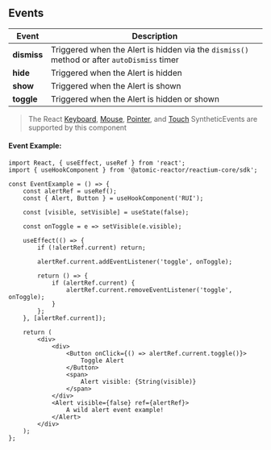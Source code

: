 ## Events

| Event       | Description                                                                                |
| ----------- | ------------------------------------------------------------------------------------------ |
| **dismiss** | Triggered when the Alert is hidden via the `dismiss()` method or after `autoDismiss` timer |
| **hide**    | Triggered when the Alert is hidden                                                         |
| **show**    | Triggered when the Alert is shown                                                          |
| **toggle**  | Triggered when the Alert is hidden or shown                                                |

> The React [Keyboard](https://reactjs.org/docs/events.html#keyboard-events), [Mouse](https://reactjs.org/docs/events.html#mouse-events), [Pointer](https://reactjs.org/docs/events.html#pointer-events), and [Touch](https://reactjs.org/docs/events.html#touch-events) SyntheticEvents are supported by this component

#### Event Example:

```
import React, { useEffect, useRef } from 'react';
import { useHookComponent } from '@atomic-reactor/reactium-core/sdk';

const EventExample = () => {
    const alertRef = useRef();
    const { Alert, Button } = useHookComponent('RUI');

    const [visible, setVisible] = useState(false);

    const onToggle = e => setVisible(e.visible);

    useEffect(() => {
        if (!alertRef.current) return;

        alertRef.current.addEventListener('toggle', onToggle);

        return () => {
            if (alertRef.current) {
                alertRef.current.removeEventListener('toggle', onToggle);
            }
        };
    }, [alertRef.current]);

    return (
        <div>
            <div>
                <Button onClick={() => alertRef.current.toggle()}>
                    Toggle Alert
                </Button>
                <span>
                    Alert visible: {String(visible)}
                </span>
            </div>
            <Alert visible={false} ref={alertRef}>
                A wild alert event example!
            </Alert>
        </div>
    );
};
```
